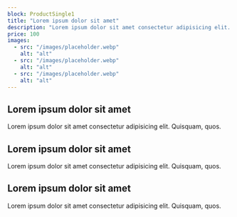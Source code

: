 ```yaml
---
block: ProductSingle1
title: "Lorem ipsum dolor sit amet"
description: "Lorem ipsum dolor sit amet consectetur adipisicing elit. Quisquam, quos."
price: 100
images:
  - src: "/images/placeholder.webp"
    alt: "alt"
  - src: "/images/placeholder.webp"
    alt: "alt"
  - src: "/images/placeholder.webp"
    alt: "alt"
---
```


<h2>Lorem ipsum dolor sit amet</h2>
<p>Lorem ipsum dolor sit amet consectetur adipisicing elit. Quisquam, quos.</p>

<h2>Lorem ipsum dolor sit amet</h2>
<p>Lorem ipsum dolor sit amet consectetur adipisicing elit. Quisquam, quos.</p>

<h2>Lorem ipsum dolor sit amet</h2>
<p>Lorem ipsum dolor sit amet consectetur adipisicing elit. Quisquam, quos.</p>

